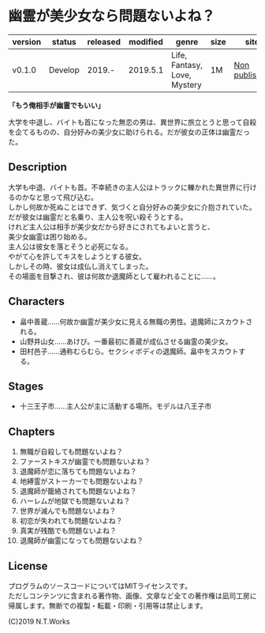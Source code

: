 # 幽霊が美少女なら問題ないよね？

| version | status | released | modified | genre | size | site | contest |
| --- | --- | --- | --- | --- | --- | --- | --- |
| v0.1.0 | Develop | 2019.- | 2019.5.1 | Life, Fantasy, Love, Mystery | 1M | [Non published](https://google.com/) | [第12回GA文庫大賞](https://ga.sbcr.jp/novel/taisyo/guide.html) |

**「もう俺相手が幽霊でもいい」**

大学を中退し、バイトも首になった無恋の男は、異世界に旅立とうと思って自殺を企てるものの、自分好みの美少女に助けられる。だが彼女の正体は幽霊だった。

## Description

大学も中退、バイトも首。不幸続きの主人公はトラックに轢かれた異世界に行けるのかなと思って飛び込む。  
しかし何故か死ぬことはできず、気づくと自分好みの美少女に介抱されていた。  
だが彼女は幽霊だと名乗り、主人公を呪い殺そうとする。  
けれど主人公は相手が美少女だから好きにされてもよいと言うと、  
美少女幽霊は困り始める。  
主人公は彼女を落とそうと必死になる。  
やがて心を許してキスをしようとする彼女。  
しかしその時、彼女は成仏し消えてしまった。  
その場面を目撃され、彼は何故か退魔師として雇われることに……。

## Characters

- 畠中善蔵……何故か幽霊が美少女に見える無職の男性。退魔師にスカウトされる。
- 山野井山女……あけび。一番最初に善蔵が成仏させる幽霊の美少女。
- 田村邑子……通称むらむら。セクシィボディの退魔師。畠中をスカウトする。

## Stages

- 十三王子市……主人公が主に活動する場所。モデルは八王子市

## Chapters

1. 無職が自殺しても問題ないよね？
2. ファーストキスが幽霊でも問題ないよね？
3. 退魔師が恋に落ちても問題ないよね？
4. 地縛霊がストーカーでも問題ないよね？
5. 退魔師が籠絡されても問題ないよね？
6. ハーレムが地獄でも問題ないよね？
7. 世界が滅んでも問題ないよね？
8. 初恋が失われても問題ないよね？
9. 真実が残酷でも問題ないよね？
10. 退魔師が幽霊になっても問題ないよね？

## License

プログラムのソースコードについてはMITライセンスです。  
ただしコンテンツに含まれる著作物、画像、文章など全ての著作権は凪司工房に帰属します。無断での複製・転載・印刷・引用等は禁止します。

(C)2019 N.T.Works

